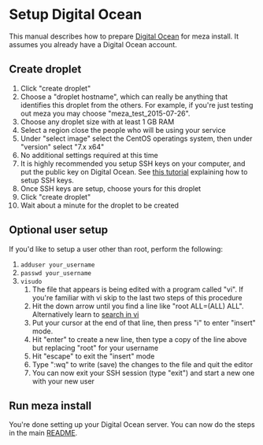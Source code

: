 # Setup Digital Ocean

This manual describes how to prepare [Digital Ocean](https://digitalocean.com) for meza install. It assumes you already have a Digital Ocean account.

## Create droplet

1. Click "create droplet"
1. Choose a "droplet hostname", which can really be anything that identifies this droplet from the others. For example, if you're just testing out meza you may choose "meza_test_2015-07-26".
1. Choose any droplet size with at least 1 GB RAM
1. Select a region close the people who will be using your service
1. Under "select image" select the CentOS operatings system, then under "version" select "7.x x64"
1. No additional settings required at this time
1. It is highly recommended you setup SSH keys on your computer, and put the public key on Digital Ocean. See [this tutorial](https://help.github.com/articles/generating-ssh-keys/) explaining how to setup SSH keys.
1. Once SSH keys are setup, choose yours for this droplet
1. Click "create droplet"
1. Wait about a minute for the droplet to be created

## Optional user setup

If you'd like to setup a user other than root, perform the following:

1. `adduser your_username`
1. `passwd your_username`
1. `visudo`
	1. The file that appears is being edited with a program called "vi". If you're familiar with vi skip to the last two steps of this procedure
	1. Hit the down arrow until you find a line like "root    ALL=(ALL)       ALL". Alternatively learn to [search in vi](http://www.felixgers.de/teaching/emacs/vi_search_replace.html)
	1. Put your cursor at the end of that line, then press "i" to enter "insert" mode.
	1. Hit "enter" to create a new line, then type a copy of the line above but replacing "root" for your username
	1. Hit "escape" to exit the "insert" mode
	1. Type ":wq" to write (save) the changes to the file and quit the editor
	1. You can now exit your SSH session (type "exit") and start a new one with your new user

## Run meza install

You're done setting up your Digital Ocean server. You can now do the steps in the main [README](../README.md).
